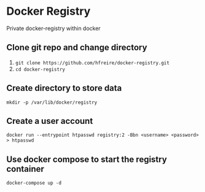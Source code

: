 # Docker Registry
Private docker-registry within docker

## Clone git repo and change directory
1. `git clone https://github.com/hfreire/docker-registry.git`
2. `cd docker-registry`

## Create directory to store data
`mkdir -p /var/lib/docker/registry`

## Create a user account
`docker run --entrypoint htpasswd registry:2 -Bbn <username> <password> > htpasswd`

## Use docker compose to start the registry container
`docker-compose up -d`
